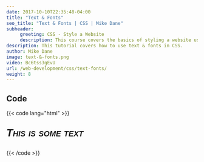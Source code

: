 ```yaml
---
date: 2017-10-10T22:35:48-04:00
title: "Text & Fonts"
seo_title: "Text & Fonts | CSS | Mike Dane"
subheader:
     greeting: CSS - Style a Website
     description: This course covers the basics of styling a website using CSS. Work your way through the videos and we'll teach you everything you need to know to style a basic website!
description: This tutorial covers how to use text & fonts in CSS.
author: Mike Dane
image: text-&-fonts.png
video: Bc6tss3gEvU
url: /web-development/css/text-fonts/
weight: 8
---
```


## Code

{{< code lang="html" >}}
<p style="font-size:2em;
          font-family: 'Ariel Black', Gadget, sans-serif;
          font-style: italic;
          font-variant: small-caps;
          font-weight: bold;">
     This is some text
</p>
{{< /code >}}